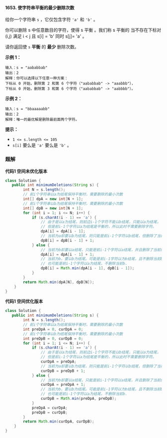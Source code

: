 #### 1653. 使字符串平衡的最少删除次数

给你一个字符串 `s` ，它仅包含字符 `'a'` 和 `'b'` 。

你可以删除 s 中任意数目的字符，使得 s 平衡 。我们称 s 平衡的 当不存在下标对 (i,j) 满足 i < j 且 s[i] = 'b' 同时 s[j]= 'a' 。

请你返回使 `s` **平衡** 的 **最少** 删除次数。

**示例 1：**

```shell
输入：s = "aababbab"
输出：2
解释：你可以选择以下任意一种方案：
下标从 0 开始，删除第 2 和第 6 个字符（"aababbab" -> "aaabbb"），
下标从 0 开始，删除第 3 和第 6 个字符（"aababbab" -> "aabbbb"）。
```

**示例 2：**

```shell
输入：s = "bbaaaaabb"
输出：2
解释：唯一的最优解是删除最前面两个字符。
```

**提示：**

- `1 <= s.length <= 105`
- `s[i]` 要么是 `'a'` 要么是 `'b'` 。

### 题解

**代码1 空间未优化版本**

```java
class Solution {
   public int minimumDeletions(String s) {
        int N = s.length();
        // 前i个字符串以a为结尾保持平衡时，需要删除的最小次数
        int[] dpA = new int[N + 1];
        // 前i个字符串以b为结尾保持平衡时，需要删除的最小次数
        int[] dpB = new int[N + 1];
        for (int i = 1; i <= N; i++) {
            if (s.charAt(i - 1) == 'a') {
                // 由于是以a为结尾，则前边i-1个字符不能以b结尾，只能以a为结尾，
                // 但是前i-1个字符以a为结尾是平衡的，所以此时不需要删除字符。
                dpA[i] = dpA[i - 1];
                // 当前为a却要以b为结尾，则只能是前i-1个字符以b结尾，但删除了当前的a。
                dpB[i] = dpB[i - 1] + 1;
            } else {
                // 当前为b却要以a结尾，只能是前i-1个字符以a结尾，并且删除了当前的b。
                dpA[i] = dpA[i - 1] + 1;
                // 当前为b，要以b为结尾。可能是前i-1字符以为b结尾，且不删除当前b构成的。
                // 也可能是前i-1个字符以a为结尾，不删除当前b.
                dpB[i] = Math.min(dpA[i - 1], dpB[i - 1]);
            }
        }
        return Math.min(dpA[N], dpB[N]);
    }
}
```

**代码1 空间优化版本**

```java
class Solution {
   public int minimumDeletions(String s) {
        int N = s.length();
        // 前i个字符串以a为结尾保持平衡时，需要删除的最小次数
        int preDpA = 0, curDpA = 0;
        // 前i个字符串以b为结尾保持平衡时，需要删除的最小次数
        int preDpB = 0, curDpB = 0;
        for (int i = 1; i <= N; i++) {
            if (s.charAt(i - 1) == 'a') {
                // 由于是以a为结尾，则前边i-1个字符不能以b结尾，只能以a为结尾，
                // 但是前i-1个字符以a为结尾是平衡的，所以此时不需要删除字符。
                curDpA = preDpA;
                // 当前为a却要以b为结尾，则只能是前i-1个字符以b结尾，但删除了当前的a。
                curDpB = preDpB + 1;
            } else {
                // 当前为b却要以a结尾，只能是前i-1个字符以a结尾，并且删除了当前的b。
                curDpA = preDpA + 1;
                // 当前为b，要以b为结尾。可能是前i-1字符以为b结尾，且不删除当前b构成的。
                // 也可能是前i-1个字符以a为结尾，不删除当前b.
                curDpB = Math.min(preDpA, preDpB);
            }
            preDpA = curDpA;
            preDpB = curDpB;
        }
        return Math.min(curDpA, curDpB);
    }
}
```

